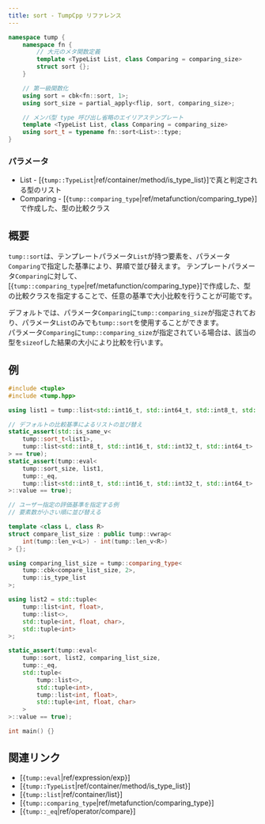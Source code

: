 ```yaml
---
title: sort - TumpCpp リファレンス
---
```


```cpp
namespace tump {
    namespace fn {
        // 大元のメタ関数定義
        template <TypeList List, class Comparing = comparing_size>
        struct sort {};
    }

    // 第一級関数化
    using sort = cbk<fn::sort, 1>;
    using sort_size = partial_apply<flip, sort, comparing_size>;

    // メンバ型 type 呼び出し省略のエイリアステンプレート
    template <TypeList List, class Comparing = comparing_size>
    using sort_t = typename fn::sort<List>::type;
}
```

### パラメータ

- List - [{`tump::TypeList`|ref/container/method/is_type_list}]で真と判定される型のリスト
- Comparing - [{`tump::comparing_type`|ref/metafunction/comparing_type}]で作成した、型の比較クラス

## 概要

`tump::sort`は、テンプレートパラメータ`List`が持つ要素を、パラメータ`Comparing`で指定した基準により、昇順で並び替えます。
テンプレートパラメータ`Comparing`に対して、[{`tump::comparing_type`|ref/metafunction/comparing_type}]で作成した、型の比較クラスを指定することで、任意の基準で大小比較を行うことが可能です。

デフォルトでは、パラメータ`Comparing`に`tump::comparing_size`が指定されており、パラメータ`List`のみでも`tump::sort`を使用することができます。  
パラメータ`Comparing`に`tump::comparing_size`が指定されている場合は、該当の型を`sizeof`した結果の大小により比較を行います。

## 例

```cpp
#include <tuple>
#include <tump.hpp>

using list1 = tump::list<std::int16_t, std::int64_t, std::int8_t, std::int32_t>;

// デフォルトの比較基準によるリストの並び替え
static_assert(std::is_same_v<
    tump::sort_t<list1>,
    tump::list<std::int8_t, std::int16_t, std::int32_t, std::int64_t>
> == true);
static_assert(tump::eval<
    tump::sort_size, list1,
    tump::_eq,
    tump::list<std::int8_t, std::int16_t, std::int32_t, std::int64_t>
>::value == true);

// ユーザー指定の評価基準を指定する例
// 要素数が小さい順に並び替える

template <class L, class R>
struct compare_list_size : public tump::vwrap<
    int(tump::len_v<L>) - int(tump::len_v<R>)
> {};

using comparing_list_size = tump::comparing_type<
    tump::cbk<compare_list_size, 2>,
    tump::is_type_list
>;

using list2 = std::tuple<
    tump::list<int, float>,
    tump::list<>,
    std::tuple<int, float, char>,
    std::tuple<int>
>;

static_assert(tump::eval<
    tump::sort, list2, comparing_list_size,
    tump::_eq,
    std::tuple<
        tump::list<>,
        std::tuple<int>,
        tump::list<int, float>,
        std::tuple<int, float, char>
    >
>::value == true);

int main() {}
```

## 関連リンク

- [{`tump::eval`|ref/expression/exp}]
- [{`tump::TypeList`|ref/container/method/is_type_list}]
- [{`tump::list`|ref/container/list}]
- [{`tump::comparing_type`|ref/metafunction/comparing_type}]
- [{`tump::_eq`|ref/operator/compare}]
